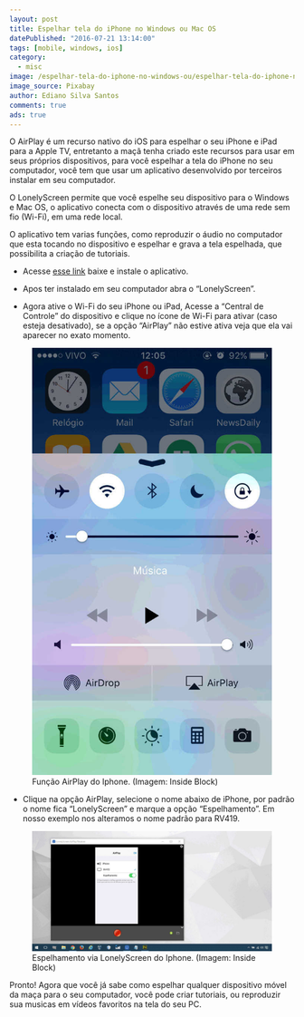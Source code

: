 ```yaml
---
layout: post
title: Espelhar tela do iPhone no Windows ou Mac OS
datePublished: "2016-07-21 13:14:00"
tags: [mobile, windows, ios]
category:
  - misc
image: /espelhar-tela-do-iphone-no-windows-ou/espelhar-tela-do-iphone-no-windows-ou.jpg
image_source: Pixabay
author: Ediano Silva Santos
comments: true
ads: true
---
```


O AirPlay é um recurso nativo do iOS para espelhar o seu iPhone e iPad para a Apple TV, entretanto a maçã tenha criado este recursos para usar em seus próprios dispositivos, para você espelhar a tela do iPhone no seu computador, você tem que usar um aplicativo desenvolvido por terceiros instalar em seu computador.

O LonelyScreen permite que você espelhe seu dispositivo para o Windows e Mac OS, o aplicativo conecta com o dispositivo através de uma rede sem fio (Wi-Fi), em uma rede local.

O aplicativo tem varias funções, como reproduzir o áudio no computador que esta tocando no dispositivo e espelhar e grava a tela espelhada, que possibilita a criação de tutoriais.

* Acesse <a href="http://www.lonelyscreen.com/download.html" target="_blank" rel="nofollow noopener noreferrer">esse link</a> baixe e instale o aplicativo.

* Apos ter instalado em seu computador abra o “LonelyScreen”.

* Agora ative o Wi-Fi do seu iPhone ou iPad, Acesse a “Central de Controle” do dispositivo e clique no ícone de Wi-Fi para ativar (caso esteja desativado), se a opção “AirPlay” não estive ativa veja que ela vai aparecer no exato momento.

<figure class="image">
<img alt="Função AirPlay do Iphone" src="/assets/blog/espelhar-tela-do-iphone-no-windows-ou/airplay-iphone.jpg">
<figcaption>Função AirPlay do Iphone. (Imagem: Inside Block)</figcaption>
</figure>

* Clique na opção AirPlay, selecione o nome abaixo de iPhone, por padrão o nome fica “LonelyScreen” e marque a opção “Espelhamento”. Em nosso exemplo nos alteramos o nome padrão para RV419.

<figure class="image">
<img alt="Espelhamento via LonelyScreen do Iphone" src="/assets/blog/espelhar-tela-do-iphone-no-windows-ou/lonelyscreen.jpg">
<figcaption>Espelhamento via LonelyScreen do Iphone. (Imagem: Inside Block)</figcaption>
</figure>

Pronto! Agora que você já sabe como espelhar qualquer dispositivo móvel da maça para o seu computador, você pode criar tutoriais, ou reproduzir sua musicas em vídeos favoritos na tela do seu PC.
